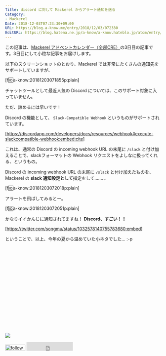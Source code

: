```yaml
---
Title: discord に対して Mackerel からアラート通知を送る
Category:
- Mackerel
Date: 2018-12-03T07:23:30+09:00
URL: https://blog.a-know.me/entry/2018/12/03/072330
EditURL: https://blog.hatena.ne.jp/a-know/a-know.hateblo.jp/atom/entry/10257846132679344480
---
```


この記事は、[Mackerel アドベントカレンダー（全部CRE）](https://qiita.com/advent-calendar/2018/mackerel-cre)の3日目の記事です。3日目にして小粒な記事をお届けします。


以下のスクリーンショットのとおり、Mackerel では非常にたくさんの通知先をサポートしていますが、


[f:id:a-know:20181203071855p:plain]


チャットツールとして最近人気の Discord については、このサポート対象に入っていません。


ただ、諦めるには早いです！



<!-- more -->




Discord の機能として、 `Slack-Compatible Webhook` というものがサポートされています。




[https://discordapp.com/developers/docs/resources/webhook#execute-slackcompatible-webhook:embed:cite]




これは、通常の Discord の incoming webhook URL の末尾に `/slack` と付け加えることで、slackフォーマットの Webhook リクエストをよしなに扱ってくれる、というもの。


Discord の incoming webhook URL の末尾に `/slack` と付け加えたものを、Mackerel の **slack 通知設定として**指定をして......、、


[f:id:a-know:20181203072018p:plain]


アラートを飛ばしてみるとー。


[f:id:a-know:20181203072051p:plain]


かなりイイかんじに通知されてますね！ **Discord、すごい！！**




[https://twitter.com/songmu/status/1032578140755783680:embed]




ということで、以上、今年の夏から温めていた小ネタでした... :-p


<div>
<br>
<script async src="//pagead2.googlesyndication.com/pagead/js/adsbygoogle.js"></script>
<!-- article-bottom2 -->
<ins class="adsbygoogle"
     style="display:inline-block;width:300px;height:250px"
     data-ad-client="ca-pub-3463034538369189"
     data-ad-slot="5274552934"></ins>
<script>
(adsbygoogle = window.adsbygoogle || []).push({});
</script>

<a href="https://bit.ly/pixe-la" target='blank' rel="nofollow"><img src="https://cdn-ak.f.st-hatena.com/images/fotolife/a/a-know/20181026/20181026091953.png"></a>
<br>
</div>

<div>
<a href='https://cloud.feedly.com/#subscription%2Ffeed%2Fhttp%3A%2F%2Fblog.a-know.me%2Ffeed'  target='blank'><img id='feedlyFollow' src='https://s3.feedly.com/img/follows/feedly-follow-rectangle-volume-small_2x.png' alt='follow us in feedly' width='65' height='20'></a>



<iframe src="https://blog.hatena.ne.jp/a-know/a-know.hateblo.jp/subscribe/iframe" allowtransparency="true" frameborder="0" scrolling="no" width="150" height="28"></iframe>
</div>



<script src="https://moshi-moshi.moshimo.works/moshimoshi/a_know_blog/2018-12-03-072330?title=discord%20%e3%81%ab%e5%af%be%e3%81%97%e3%81%a6%20Mackerel%20%e3%81%8b%e3%82%89%e3%82%a2%e3%83%a9%e3%83%bc%e3%83%88%e9%80%9a%e7%9f%a5%e3%82%92%e9%80%81%e3%82%8b"></script>
